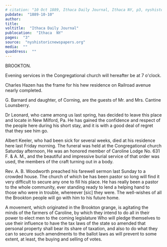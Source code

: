 ```yaml
---
# citation: "10 Oct 1889, Ithaca Daily Journal, Ithaca NY, p3, nyshistoricnewspapers.org."
pubdate:  "1889-10-10"
author: 
title: 
voltitle:  "Ithaca Daily Journal"
publocation:  "Ithaca  NY"
pages:  "3"
source:  "nyshistoricnewspapers.org"
media:  ""
quaddress:  ""
---
```

BROOKTON.

Evening services in the Congregational church will hereafter be at 7 o'clock. 

Charles Hazen has the frame for his hew residence on Railroad avenue nearly completed. 

G. Barnard and daughter, of Corning, are the guests of Mr. and Mrs. Cantine Lounsberry. 

Dr Leonard, who came among us last spring, has decided to leave this place and locate in New Milford, Pa. He has gained the confidence and respect of the people here during his short stay, and it is with a good deal of regret that they see him go. 

Albert Keeler, who had been sick for several weeks, died at his residence here last Friday morning. The funeral was held at the Congregational church Saturday afternoon, He was an honored member of Caroline Lodge No. 631 F. & A. M., and the beautiful and impressive burial service of that order was used, the members of the craft turning out in a body. 

Rev. A. B. Woodworth preached his farewell sermon last Sunday to a crowded house. The church of which be has been pastor so long will find it very difficult to secure any one to fill his place. He has really been a pastor to the whole community, ever standing ready to lend a helping hand to those who were in trouble, whereever [sic] they were. The well-wishes of all the Brookton people will go with him to his future home. 

A movement, which originated in the Brookton grange, is agitating the minds of the farmers of Caroline, by which they intend to do all in their power to elect men to the coming legislature Who will pledge themselves to use their influence to have the tax laws of the state so amended that personal property shall bear its share of taxation, and also to do what they can to secure such amendments to the ballot laws as will prevent to some extent, at least, the buying and selling of votes.

